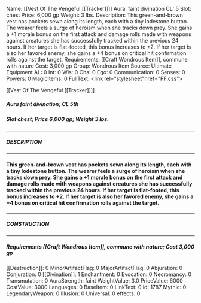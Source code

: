 Name: [[Vest Of The Vengeful [[Tracker]]]]
Aura: faint divination
CL: 5
Slot: chest
Price: 6,000 gp
Weight: 3 lbs.
Description: This green-and-brown vest has pockets sewn along its length, each with a tiny lodestone button. The wearer feels a surge of heroism when she tracks down prey. She gains a +1 morale bonus on the first attack and damage rolls made with weapons against creatures she has successfully tracked within the previous 24 hours. If her target is flat-footed, this bonus increases to +2. If her target is also her favored enemy, she gains a +4 bonus on critical hit confirmation rolls against the target.
Requirements: [[Craft Wondrous Item]], commune with nature
Cost: 3,000 gp
Group: Wondrous Item
Source: Ultimate Equipment
AL: 0
Int: 0
Wis: 0
Cha: 0
Ego: 0
Communication: 0
Senses: 0
Powers: 0
MagicItems: 0
FullText: <link rel="stylesheet"href="PF.css"><div class="heading"><p class="alignleft">[[Vest Of The Vengeful [[Tracker]]]]</p><div style="clear: both;"></div></div><div><h5><b>Aura </b>faint divination; <b>CL </b>5th</h5><h5><b>Slot </b>chest; <b>Price </b>6,000 gp; <b>Weight </b>3 lbs.</h5></div><hr/><div><h5><b>DESCRIPTION</b></h5></div><hr/><div><h4><p>This green-and-brown vest has pockets sewn along its length, each with a tiny lodestone button. The wearer feels a surge of heroism when she tracks down prey. She gains a +1 morale bonus on the first attack and damage rolls made with weapons against creatures she has successfully tracked within the previous 24 hours. If her target is flat-footed, this bonus increases to +2. If her target is also her favored enemy, she gains a +4 bonus on critical hit confirmation rolls against the target.</p></h4></div><hr/><div><h5><b>CONSTRUCTION</b></h5></div><hr/><div><h5><b>Requirements </b>[[Craft Wondrous Item]], <i>commune with nature</i>; <b>Cost </b>3,000 gp</h5></div>
[[Destruction]]: 0
MinorArtifactFlag: 0
MajorArtifactFlag: 0
Abjuration: 0
Conjuration: 0
[[Divination]]: 1
Enchantment: 0
Evocation: 0
Necromancy: 0
Transmutation: 0
AuraStrength: faint
WeightValue: 3.0
PriceValue: 6000
CostValue: 3000
Languages: 0
BaseItem: 0
LinkText: 0
id: 1787
Mythic: 0
LegendaryWeapon: 0
Illusion: 0
Universal: 0
effects: 0
